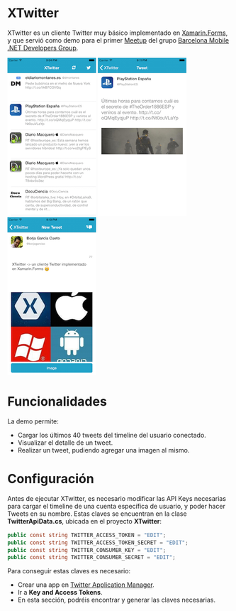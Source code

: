 # XTwitter

XTwitter es un cliente Twitter muy básico implementado en [Xamarin.Forms], y que servió como demo para el primer [Meetup] del grupo [Barcelona Mobile .NET Developers Group].

![XTwitterTimeline](/_screenshots/XTwitter1.png?raw=true "Timeline") ![XTwiiterTweetView](/_screenshots/XTwitter2.png?raw=true "Tweet view") ![XTwitterSendTweet](/_screenshots/XTwitter3.png?raw=true "Send Tweet View")

# Funcionalidades

La demo permite:

- Cargar los últimos 40 tweets del timeline del usuario conectado.
- Visualizar el detalle de un tweet.
- Realizar un tweet, pudiendo agregar una imagen al mismo.
    
# Configuración
Antes de ejecutar XTwitter, es necesario modificar las API Keys necesarias para cargar el timeline de una cuenta específica de usuario, y poder hacer Tweets en su nombre. Estas claves se encuentran en la clase **TwitterApiData.cs**, ubicada en el proyecto **XTwitter**:

```C#
public const string TWITTER_ACCESS_TOKEN = "EDIT";
public const string TWITTER_ACCESS_TOKEN_SECRET = "EDIT";
public const string TWITTER_CONSUMER_KEY = "EDIT";
public const string TWITTER_CONSUMER_SECRET = "EDIT";
```

Para conseguir estas claves es necesario:

- Crear una app en [Twitter Application Manager].
- Ir a **Key and Access Tokens**.
- En esta sección, podréis encontrar y generar las claves necesarias.

[Xamarin.Forms]:http://xamarin.com/forms
[Meetup]:http://www.meetup.com/Barcelona-Mobile-NET-Developers-Group/
[Barcelona Mobile .NET Developers Group]:http://bcnmobilegroup.azurewebsites.net/
[Twitter Application Manager]:https://apps.twitter.com/
